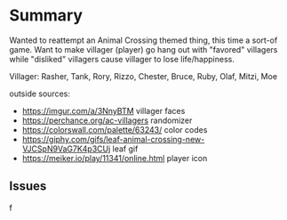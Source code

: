 # Summary

Wanted to reattempt an Animal Crossing themed thing, this time a sort-of game. Want to make villager (player) go hang out with "favored" villagers while "disliked" villagers cause villager to lose life/happiness.

Villager: Rasher, Tank, Rory, Rizzo, Chester, Bruce, Ruby, Olaf, Mitzi, Moe

outside sources:
- https://imgur.com/a/3NnyBTM villager faces
- https://perchance.org/ac-villagers randomizer
- https://colorswall.com/palette/63243/ color codes
- https://giphy.com/gifs/leaf-animal-crossing-new-VJCSpN9VaG7K4p3CUj leaf gif
- https://meiker.io/play/11341/online.html player icon

## Issues

f
